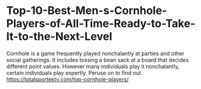 # Top-10-Best-Men-s-Cornhole-Players-of-All-Time-Ready-to-Take-It-to-the-Next-Level
Cornhole is a game frequently played nonchalantly at parties and other social gatherings. It includes tossing a bean sack at a board that decides different point values. However many individuals play it nonchalantly, certain individuals play expertly. Peruse on to find out. https://totalsportektv.com/top-cornhole-players/
